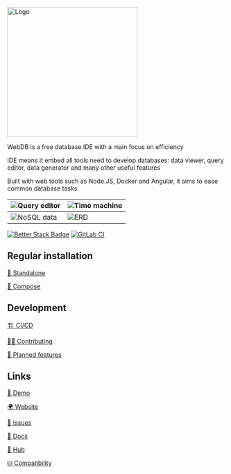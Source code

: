 <img src="https://webdb.app/webdb-logo.svg" alt="Logo" width="300"/>

WebDB is a free database IDE with a main focus on efficiency

IDE means it embed all tools need to develop databases: data viewer, query editor, data generator and many other useful features

Built with web tools such as Node.JS, Docker and Angular, it aims to ease common database tasks

| <img src="https://webdb.app/capture.png" alt="Query editor"/> | <img src="https://webdb.app/diff.png" alt="Time machine"/> |
|-----------------------------------------------------------|----------------------------------------------------------|
| <img src="https://webdb.app/nosql.png" alt="NoSQL data"/> | <img src="https://webdb.app/erd.png" alt="ERD"/> |


[![Better Stack Badge](https://uptime.betterstack.com/status-badges/v1/monitor/10izf.svg)](https://status.webdb.app) 
[![GitLab CI](https://img.shields.io/badge/gitlab%20ci-%23181717.svg?style=for-the-badge&logo=gitlab&logoColor=white)](https://gitlab.com/web-db/app/-/pipelines)

## Regular installation

[🐳 Standalone](https://docs.webdb.app/installation/standalone)

[🐳 Compose](https://docs.webdb.app/installation/compose)

## Development

[🏗️ CI/CD](https://gitlab.com/web-db/app/-/pipelines)

[👨‍💻 Contributing](CONTRIBUTING.md)

[📝 Planned features](TODO.md)

## Links

[🧪 Demo](https://demo.webdb.app/)

[🌍 Website](https://webdb.app/)

[🐛 Issues](https://github.com/WebDB-App/app/issues)

[📙 Docs](https://docs.webdb.app/)

[🐳 Hub](https://hub.docker.com/r/webdb/app/)

[⛁ Compatibility](https://webdb.app/compatibility/)
